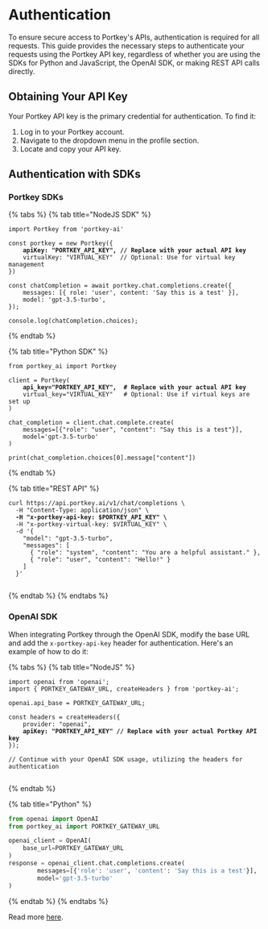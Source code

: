 # Authentication

To ensure secure access to Portkey's APIs, authentication is required for all requests. This guide provides the necessary steps to authenticate your requests using the Portkey API key, regardless of whether you are using the SDKs for Python and JavaScript, the OpenAI SDK, or making REST API calls directly.

## Obtaining Your API Key

Your Portkey API key is the primary credential for authentication. To find it:

1. Log in to your Portkey account.
2. Navigate to the dropdown menu in the profile section.
3. Locate and copy your API key.

## Authentication with SDKs

### Portkey SDKs

{% tabs %}
{% tab title="NodeJS SDK" %}
<pre class="language-javascript"><code class="lang-javascript">import Portkey from 'portkey-ai'

const portkey = new Portkey({
<strong>    apiKey: "PORTKEY_API_KEY", // Replace with your actual API key
</strong>    virtualKey: "VIRTUAL_KEY"  // Optional: Use for virtual key management
})

const chatCompletion = await portkey.chat.completions.create({
    messages: [{ role: 'user', content: 'Say this is a test' }],
    model: 'gpt-3.5-turbo',
});

console.log(chatCompletion.choices);
</code></pre>
{% endtab %}

{% tab title="Python SDK" %}
<pre class="language-python"><code class="lang-python">from portkey_ai import Portkey

client = Portkey(
<strong>    api_key="PORTKEY_API_KEY",  # Replace with your actual API key
</strong>    virtual_key="VIRTUAL_KEY"   # Optional: Use if virtual keys are set up
)

chat_completion = client.chat.complete.create(
    messages=[{"role": "user", "content": "Say this is a test"}],
    model='gpt-3.5-turbo'
)

print(chat_completion.choices[0].message["content"])
</code></pre>
{% endtab %}

{% tab title="REST API" %}
<pre class="language-bash"><code class="lang-bash">curl https://api.portkey.ai/v1/chat/completions \
  -H "Content-Type: application/json" \
<strong>  -H "x-portkey-api-key: $PORTKEY_API_KEY" \
</strong>  -H "x-portkey-virtual-key: $VIRTUAL_KEY" \
  -d '{
    "model": "gpt-3.5-turbo",
    "messages": [
      { "role": "system", "content": "You are a helpful assistant." },
      { "role": "user", "content": "Hello!" }
    ]
  }'

</code></pre>
{% endtab %}
{% endtabs %}

### OpenAI SDK

When integrating Portkey through the OpenAI SDK, modify the base URL and add the `x-portkey-api-key` header for authentication. Here's an example of how to do it:

{% tabs %}
{% tab title="NodeJS" %}
<pre class="language-javascript"><code class="lang-javascript">import openai from 'openai';
import { PORTKEY_GATEWAY_URL, createHeaders } from 'portkey-ai';

openai.api_base = PORTKEY_GATEWAY_URL;

const headers = createHeaders({
    provider: "openai",
<strong>    apiKey: "PORTKEY_API_KEY" // Replace with your actual Portkey API key
</strong>});

// Continue with your OpenAI SDK usage, utilizing the headers for authentication

</code></pre>
{% endtab %}

{% tab title="Python" %}
```python
from openai import OpenAI
from portkey_ai import PORTKEY_GATEWAY_URL

openai_client = OpenAI(
    base_url=PORTKEY_GATEWAY_URL
)
response = openai_client.chat.completions.create(
        messages=[{'role': 'user', 'content': 'Say this is a test'}],
        model='gpt-3.5-turbo'
)
```
{% endtab %}
{% endtabs %}

Read more [here](../getting-started/integration-guides/openai.md).

